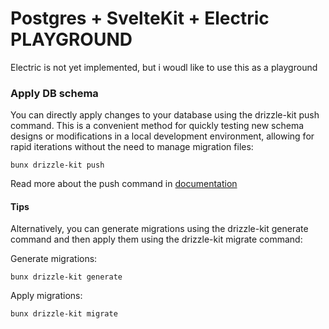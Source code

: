 # Postgres + SvelteKit + Electric PLAYGROUND

Electric is not yet implemented, but i woudl like to use this as a playground


### Apply DB schema
You can directly apply changes to your database using the drizzle-kit push command. This is a convenient method for quickly testing new schema designs or modifications in a local development environment, allowing for rapid iterations without the need to manage migration files:
```
bunx drizzle-kit push
```
Read more about the push command in [documentation](https://orm.drizzle.team/docs/get-started/postgresql-new)

#### Tips
Alternatively, you can generate migrations using the drizzle-kit generate command and then apply them using the drizzle-kit migrate command:

Generate migrations:
```
bunx drizzle-kit generate
```
Apply migrations:
```
bunx drizzle-kit migrate
```
